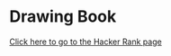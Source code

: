 # Drawing Book #
[Click here to go to the Hacker Rank page](https://www.hackerrank.com/challenges/drawing-book)
